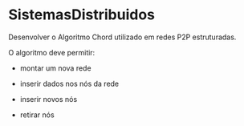 # SistemasDistribuidos

Desenvolver o Algoritmo Chord utilizado em redes P2P estruturadas.

O algoritmo deve permitir:

- montar um nova rede

- inserir dados nos nós da rede

- inserir novos nós

- retirar nós
